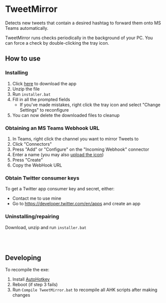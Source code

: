 # TweetMirror
Detects new tweets that contain a desired hashtag to forward them onto MS Teams automatically.

TweetMirror runs checks periodically in the background of your PC. You can force a check by double-clicking the tray icon.


## How to use
### Installing
1. Click [here](../../archive/master.zip) to download the app
2. Unzip the file
3. Run `installer.bat`
4. Fill in all the prompted fields
	- If you've made mistakes, right click the tray icon and select "Change Settings" to reconfigure
4. You can now delete the downloaded files to cleanup

### Obtaining an MS Teams Webhook URL
1. In Teams, right click the channel you want to mirror Tweets to
2. Click "Connectors"
3. Press "Add" or "Configure" on the "Incoming Webhook" connector
4. Enter a name (you may also [upload the icon](../../master/TweetMirror%20Teams%20icon.png?raw=true))
5. Press "Create"
6. Copy the WebHook URL

### Obtain Twitter consumer keys
To get a Twitter app consumer key and secret, either:
- Contact me to use mine
- Go to https://developer.twitter.com/en/apps and create an app

### Uninstalling/repairing
Download, unzip and run `installer.bat`


<br/>
<br/>

## Developing
To recompile the exe:
1. Install [AutoHotkey](https://www.autohotkey.com/)
2. Reboot (if step 3 fails)
3. Run `Compile TweetMirror.bat` to recompile all AHK scripts after making changes
